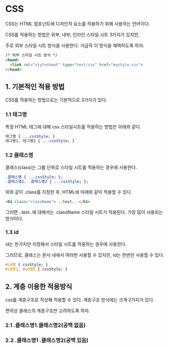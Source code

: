# CSS 

CSS는 HTML 컴포넌트에 디자인적 요소를 적용하기 위해 사용하는 언어이다.

CSS를 적용하는 방법은 외부, 내부, 인라인 스타일 시트 3가지가 있지만,

주로 외부 스타일 시트 방식을 사용한다. 가급적 이 방식을 채택하도록 하자.

```html
/* 외부 스타일 시트 방식 */
<head>
  <link rel="stylesheet" type="text/css" href="mystyle.css">
</head>
```

## 1. 기본적인 적용 방법

CSS를 적용하는 방법으로는 기본적으로 3가지가 있다.

### 1.1 태그명

특정 HTML 태그에 대해 css 스타일시트를 적용하는 방법은 아래와 같다.

```css
태그명 { ...cssStyle; }
태그명1, 태그명2 { ...cssStyle; }
```

### 1.2 클래스명

클래스(class)는 그룹 단위로 스타일 시트를 적용하는 경우에 사용한다.

```css
.클래스명 { ...cssStyle; };
.클래스명1, .클래스명2 { ...cssStyle; };
```
위와 같이 .class를 지정한 후, HTML에 아래와 같이 적용할 수 있다.

```HTML
<h1 class="className"> ..text.. </h1>
```

그러면 ..text..에 대해서는 .className 스타일 시트가 적용된다. 가장 많이 사용되는 방식이다.

### 1.3 id

id는 한가지만 지정해서 스타일 시트를 적용하는 경우에 사용한다.

그러므로, 클래스는 문서 내에서 여러번 사용할 수 있지만, id는 한번만 사용할 수 있다.

```css
#id명 { cssStyle; }
#id명1, #id명2 { cssStyle; }
```

## 2. 계층  이용한 적용방식

css를 계층구조로 작성해 적용할 수 있다. 계층구조 방식에는 크게 2가지가 있다.

편의상 클래스의 계층구조만 고려하도록 하자.

### 2.1 .클래스명1.클래스명2(공백 없음)


### 2.2 .클래스명1 .클래스명2(공백 있음)
